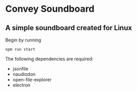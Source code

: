 # Convey Soundboard

## A simple soundboard created for Linux

Begin by running 

`npm run start`

The following dependencies are required:
- jsonfile
- naudiodon
- open-file-explorer
- electron